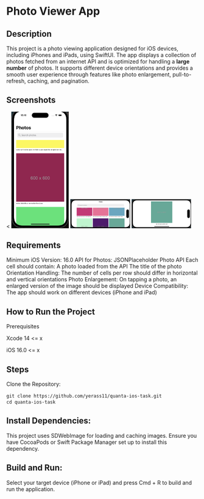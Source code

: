 # Photo Viewer App

## Description

This project is a photo viewing application designed for iOS devices, including iPhones and iPads, using SwiftUI. The app displays a collection of photos fetched from an internet API and is optimized for handling a **large number** of photos. It supports different device orientations and provides a smooth user experience through features like photo enlargement, pull-to-refresh, caching, and pagination.

## Screenshots

<
    <img src="https://github.com/yerass11/quanta-ios-task/blob/main/screen/vert.png" alt="Portrait" width="30%"/>
    <img src="https://github.com/yerass11/quanta-ios-task/blob/main/screen/hor.png" alt="Landscape" width="31%"/>
      <img src="https://github.com/yerass11/quanta-ios-task/blob/main/screen/hor2.png" alt="Landscape when photo opened" width="31%"/>

## Requirements

Minimum iOS Version: 16.0
API for Photos: JSONPlaceholder Photo API
Each cell should contain:
A photo loaded from the API
The title of the photo
Orientation Handling:
The number of cells per row should differ in horizontal and vertical orientations
Photo Enlargement:
On tapping a photo, an enlarged version of the image should be displayed
Device Compatibility:
The app should work on different devices (iPhone and iPad)

## How to Run the Project

Prerequisites

Xcode 14 <= x

iOS 16.0 <= x

## Steps
Clone the Repository:
```
git clone https://github.com/yerass11/quanta-ios-task.git
cd quanta-ios-task
```

## Install Dependencies:

This project uses SDWebImage for loading and caching images. Ensure you have CocoaPods or Swift Package Manager set up to install this dependency.

## Build and Run:

Select your target device (iPhone or iPad) and press Cmd + R to build and run the application.
